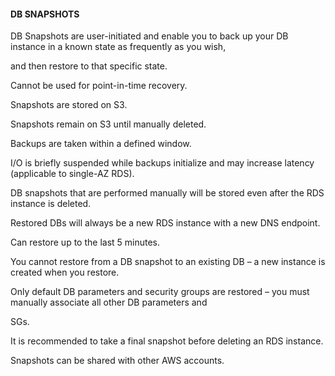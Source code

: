 #### DB SNAPSHOTS


DB Snapshots are user-initiated and enable you to back up your DB instance in a known state as frequently as you wish,

and then restore to that specific state.


Cannot be used for point-in-time recovery.


Snapshots are stored on S3.


Snapshots remain on S3 until manually deleted.


Backups are taken within a defined window.


I/O is briefly suspended while backups initialize and may increase latency (applicable to single-AZ RDS).


DB snapshots that are performed manually will be stored even after the RDS instance is deleted.


Restored DBs will always be a new RDS instance with a new DNS endpoint.


Can restore up to the last 5 minutes.


You cannot restore from a DB snapshot to an existing DB – a new instance is created when you restore.


Only default DB parameters and security groups are restored – you must manually associate all other DB parameters and

SGs.


It is recommended to take a final snapshot before deleting an RDS instance.


Snapshots can be shared with other AWS accounts.

